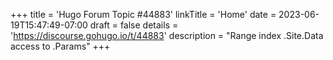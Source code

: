 +++
title = 'Hugo Forum Topic #44883'
linkTitle = 'Home'
date = 2023-06-19T15:47:49-07:00
draft = false
details = 'https://discourse.gohugo.io/t/44883'
description = "Range index .Site.Data access to .Params"
+++
